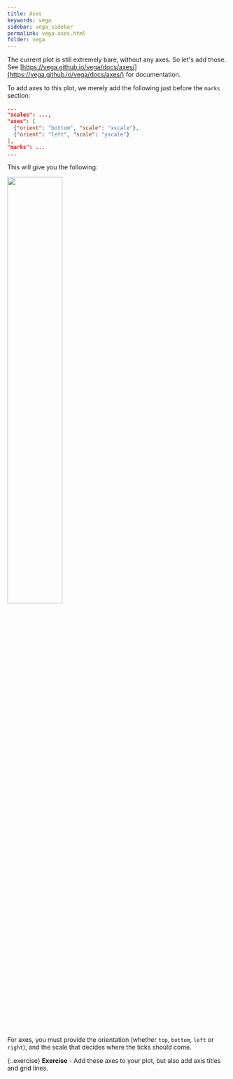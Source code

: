 ```yaml
---
title: Axes
keywords: vega
sidebar: vega_sidebar
permalink: vega-axes.html
folder: vega
---
```

The current plot is still extremely bare, without any axes. So let's add those. See [https://vega.github.io/vega/docs/axes/](https://vega.github.io/vega/docs/axes/) for documentation.

To add axes to this plot, we merely add the following just before the `marks` section:

```json
...
"scales": ...,
"axes": [
  {"orient": "bottom", "scale": "xscale"},
  {"orient": "left", "scale": "yscale"}
],
"marks": ...
...
```

This will give you the following:

<img src="{{ site.baseurl }}/assets/vega-axes.png" width="50%" />

For axes, you must provide the orientation (whether `top`, `bottom`, `left` or `right`), and the scale that decides where the ticks should come.

{:.exercise}
**Exercise** - Add these axes to your plot, but also add axis titles and grid lines.

<!--
{
  "$schema": "https://vega.github.io/schema/vega/v5.json",
  "width": 400,
  "height": 200,
  "padding": 5,

  "data": [
    {
      "name": "table",
      "values": [
        {"x": 15, "y": 8, "category": "A"},
        {"x": 72, "y": 25, "category": "B"},
        {"x": 35, "y": 44, "category": "C"},
        {"x": 44, "y": 29, "category": "A"},
        {"x": 24, "y": 20, "category": "B"}
      ]
    }
  ],

  "scales": [
    {
      "name": "xscale",
      "domain": {"data": "table", "field": "x"},
      "range": "width"
    },
    {
      "name": "yscale",
      "domain": {"data": "table", "field": "y"},
      "range": "height"
    },
    {
      "name": "colourScale",
      "type": "ordinal",
      "domain": {"data": "table", "field": "category"},
      "range": {"scheme": "category10"}
    }
  ],
  "axes": [
    {"orient": "bottom", "scale": "xscale", "grid": true},
    {"orient": "left", "scale": "yscale", "grid": true}
  ],
  "marks": [
    {
      "type": "symbol",
      "from": {"data":"table"},
      "encode": {
        "enter": {
          "x": {"scale": "xscale", "field": "x"},
          "y": {"scale": "yscale", "field": "y"},
          "size": {"value": 200},
          "fill": {"scale": "colourScale", "field": "category"}
        }
      }
    }
  ]
}
-->
